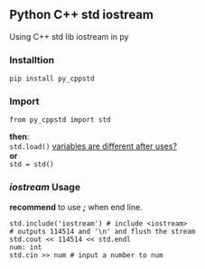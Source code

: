 ## Python C++ std iostream
Using C++ std lib iostream in py

### Installtion
    pip install py_cppstd

### Import
    from py_cppstd import std  
__then__:  
`std.load()` 
[variables are different after uses?](why_load.md)  
__or__  
`std = std()`

### *iostream* Usage

**recommend** to use ***;*** when end line.  

    std.include('iostream') # include <iostream>  
    # outputs 114514 and '\n' and flush the stream  
    std.cout << 114514 << std.endl  
    num: int  
    std.cin >> num # input a number to num

